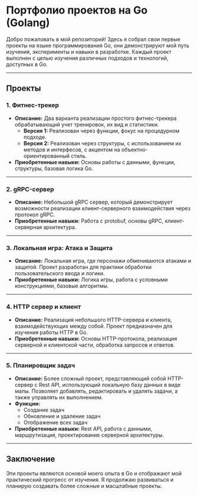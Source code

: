 # Портфолио проектов на Go (Golang)

Добро пожаловать в мой репозиторий! Здесь я собрал свои первые проекты на языке программирования Go, они демонстрируют мой путь изучения, эксперименты и навыки в разработке. Каждый проект выполнен с целью изучения различных подходов и технологий, доступных в Go.

---

## Проекты

### 1. **Фитнес-трекер**
- **Описание:** Два варианта реализации простого фитнес-трекера обрабатывающий учет тренировок, их вид и статистики.  
  - **Версия 1:** Реализован через функции, фокус на процедурном подходе.  
  - **Версия 2:** Реализован через структуры, с использованием их методов и интерфесов, с акцентом на объектно-ориентированный стиль.  
- **Приобретенные навыки:** Основы работы с данными, функции, структуры, базовая логика Go.

---

### 2. **gRPC-сервер**
- **Описание:** Небольшой gRPC сервер, который демонстрирует возможности реализации клиент-серверного взаимодействия через протокол gRPC.  
- **Приобретенные навыки:** Работа с protobuf, основы gRPC, клиент-серверная архитектура.

---

### 3. **Локальная игра: Атака и Защита**
- **Описание:** Локальная игра, где персонажи обмениваются атаками и защитой. Проект разработан для практики обработки пользовательского ввода и логики.  
- **Приобретенные навыки:** Логика игры, работа с условными конструкциями, базовые алгоритмы.

---

### 4. **HTTP сервер и клиент**
- **Описание:** Реализация небольшого HTTP-сервера и клиента, взаимодействующих между собой. Проект предназначен для изучения работы HTTP в Go.  
- **Приобретенные навыки:** Основы HTTP-протокола, реализация серверной и клиентской части, обработка запросов и ответов.

---

### 5. **Планировщик задач**
- **Описание:** Более сложный проект, представляющий собой HTTP-сервер с Rest API, использующий локальную базу данных в виде мапы. Позволяет добавлять, редактировать и удалять задачи, а также управлять их выполнением.  
- **Функции:**  
  - Создание задач
  - Обновление и удаление задач
  - Отображение всех задач
- **Приобретенные навыки:** Rest API, работа с данными, маршрутизация, проектирование серверной архитектуры.

---

## Заключение
Эти проекты являются основой моего опыта в Go и отображают мой практический прогресс от изучения. Я продолжаю развиваться и планирую создавать более сложные и масштабные проекты.

